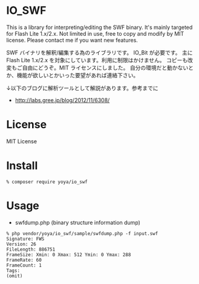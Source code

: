 IO_SWF
======

This is a library for interpreting/editing the SWF binary.
It's mainly targeted for Flash Lite 1.x/2.x.
Not limited in use, free to copy and modify by MIT license.
Please contact me if you want new features.

SWF バイナリを解釈/編集する為のライブラリです。  IO_Bit が必要です。
主に Flash Lite 1.x/2.x を対象にしています。利用に制限はかけません。
コピーも改変もご自由にどうぞ。MIT ライセンスにしました。
自分の環境だと動かないとか、機能が欲しいとかいった要望があれば連絡下さい。

↓以下のブログに解析ツールとして解説があります。参考までに
- http://labs.gree.jp/blog/2012/11/6308/

# License

MIT License

# Install

```
% composer require yoya/io_swf
```

# Usage

- swfdump.php (binary structure information dump)

```
% php vendor/yoya/io_swf/sample/swfdump.php -f input.swf
Signature: FWS
Version: 26
FileLength: 886751
FrameSize: Xmin: 0 Xmax: 512 Ymin: 0 Ymax: 288
FrameRate: 60
FrameCount: 1
Tags:
(omit)
```
